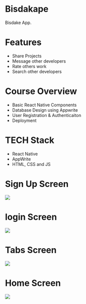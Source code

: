 # Bisdakape
Bisdake  App.

# Features
* Share Projects
* Message other developers
* Rate others work
* Search other developers

# Course Overview
* Basic React Native Components
* Database Design using Appwrite
* User Registration & Authenticaiton
* Deployment

# TECH Stack
* React Native
* AppWrite
* HTML, CSS and JS
  
# Sign Up Screen
<img src="assets/images/signup.jpg">  

# login Screen
<img src="assets/images/signin.jpg">  

# Tabs Screen
<img src="assets/images/tabsscreen.jpg">

# Home Screen
<img src="assets/images/homescreen.jpg">
  